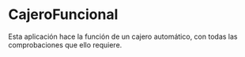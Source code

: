 # CajeroFuncional
Esta aplicación hace la función de un cajero automático, con todas las comprobaciones que ello requiere.
